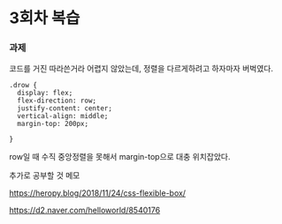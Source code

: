 # 3회차 복습

### 과제

코드를 거진 따라쓴거라 어렵지 않았는데,
정렬을 다르게하려고 하자마자 버벅였다.

```
.drow {
  display: flex;
  flex-direction: row;
  justify-content: center;
  vertical-align: middle;
  margin-top: 200px;

}

```

row일 때 수직 중앙정렬을 못해서 margin-top으로 대충 위치잡았다.

추가로 공부할 것 메모


https://heropy.blog/2018/11/24/css-flexible-box/



https://d2.naver.com/helloworld/8540176

